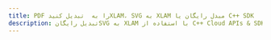 ---title: PDF را به  تبدیل کنیدXLAM، SVG به XLAM مبدل رایگان یا C++ SDKdescription: تبدیل رایگانSVG به XLAM با استفاده از C++ Cloud APIs & SDK همچنین اسناد PDF را در Cloud ایجاد، ویرایش و رندر کنید.---